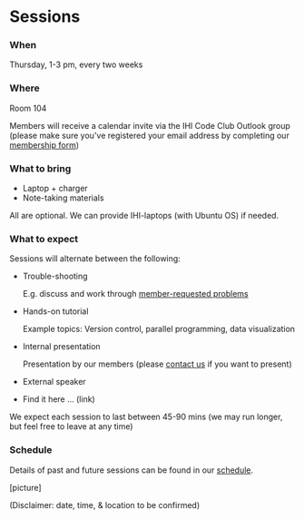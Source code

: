 # Sessions

### When
Thursday, 1-3 pm, every two weeks

### Where
Room 104

Members will receive a calendar invite via the IHI Code Club Outlook group (please make sure you've registered your email address by completing our [membership form](https://forms.office.com/Pages/ResponsePage.aspx?id=_oivH5ipW0yTySEKEdmlwmTLVShUkb9Nh40TgmRp95lUQjdSM0JDQzNPMURSRDZWTzFLRjY0WU1QMi4u))

### What to bring
* Laptop + charger
* Note-taking materials

All are optional. We can provide IHI-laptops (with Ubuntu OS) if needed.

### What to expect

Sessions will alternate between the following:

* Trouble-shooting

  E.g. discuss and work through [member-requested problems](upload_problem)

* Hands-on tutorial

  Example topics: Version control, parallel programming, data visualization

* Internal presentation

  Presentation by our members (please [contact us](Contact) if you want to present)

* External speaker

*
  Find it here ... (link)

We expect each session to last between 45-90 mins (we may run longer, but feel free to leave at any time)

### Schedule

Details of past and future sessions can be found in our [schedule](link).


[picture]

(Disclaimer: date, time, & location to be confirmed)
